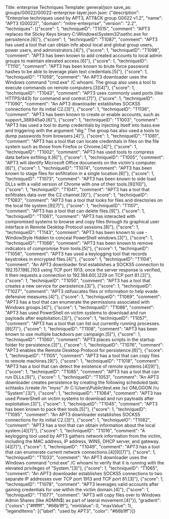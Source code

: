Title: enterprise Techniques
Template: general/json
save_as: groups/G0022/G0022-enterprise-layer.json
json: {"description": "Enterprise techniques used by APT3, ATT&CK group G0022 v1.2", "name": "APT3 (G0022)", "domain": "mitre-enterprise", "version": "2.2", "techniques": [{"score": 1, "techniqueID": "T1015", "comment": "APT3 replaces the Sticky Keys binary C:\\Windows\\System32\\sethc.exe for persistence.[6]"}, {"score": 1, "techniqueID": "T1087", "comment": "APT3 has used a tool that can obtain info about local and global group users, power users, and administrators.[4]"}, {"score": 1, "techniqueID": "T1098", "comment": "APT3 has been known to add created accounts to local admin groups to maintain elevated access.[6]"}, {"score": 1, "techniqueID": "T1110", "comment": "APT3 has been known to brute force password hashes to be able to leverage plain text credentials.[5]"}, {"score": 1, "techniqueID": "T1059", "comment": "An APT3 downloader uses the Windows command \"cmd.exe\" /C whoami. The group also uses a tool to execute commands on remote computers.[3][4]"}, {"score": 1, "techniqueID": "T1043", "comment": "APT3 uses commonly used ports (like HTTPS/443) for command and control.[7]"}, {"score": 1, "techniqueID": "T1090", "comment": "An APT3 downloader establishes SOCKS5 connections for its initial C2.[3]"}, {"score": 1, "techniqueID": "T1136", "comment": "APT3 has been known to create or enable accounts, such as support_388945a0.[6]"}, {"score": 1, "techniqueID": "T1003", "comment": "APT3 has used a tool to dump credentials by injecting itself into lsass.exe and triggering with the argument \"dig.\" The group has also used a tools to dump passwords from browsers.[4]"}, {"score": 1, "techniqueID": "T1081", "comment": "APT3 has a tool that can locate credentials in files on the file system such as those from Firefox or Chrome.[4]"}, {"score": 1, "techniqueID": "T1002", "comment": "APT3 has used tools to compress data before exfilling it.[6]"}, {"score": 1, "techniqueID": "T1005", "comment": "APT3 will identify Microsoft Office documents on the victim's computer.[6]"}, {"score": 1, "techniqueID": "T1074", "comment": "APT3 has been known to stage files for exfiltration in a single location.[6]"}, {"score": 1, "techniqueID": "T1073", "comment": "APT3 has been known to side load DLLs with a valid version of Chrome with one of their tools.[9][10]"}, {"score": 1, "techniqueID": "T1041", "comment": "APT3 has a tool that exfiltrates data over the C2 channel.[9]"}, {"score": 1, "techniqueID": "T1083", "comment": "APT3 has a tool that looks for files and directories on the local file system.[9][7]"}, {"score": 1, "techniqueID": "T1107", "comment": "APT3 has a tool that can delete files.[9]"}, {"score": 1, "techniqueID": "T1061", "comment": "APT3 has interacted with compromised systems to browse and copy files through its graphical user interface in Remote Desktop Protocol sessions.[8]"}, {"score": 1, "techniqueID": "T1143", "comment": "APT3 has been known to use -WindowStyle Hidden to conceal PowerShell windows.[3]"}, {"score": 1, "techniqueID": "T1066", "comment": "APT3 has been known to remove indicators of compromise from tools.[5]"}, {"score": 1, "techniqueID": "T1056", "comment": "APT3 has used a keylogging tool that records keystrokes in encrypted files.[4]"}, {"score": 1, "techniqueID": "T1104", "comment": "An APT3 downloader first establishes a SOCKS5 connection to 192.157.198[.]103 using TCP port 1913; once the server response is verified, it then requests a connection to 192.184.60[.]229 on TCP port 81.[3]"}, {"score": 1, "techniqueID": "T1050", "comment": "APT3 has a tool that creates a new service for persistence.[3]"}, {"score": 1, "techniqueID": "T1027", "comment": "APT3 obfuscates files or information to help evade defensive measures.[4]"}, {"score": 1, "techniqueID": "T1069", "comment": "APT3 has a tool that can enumerate the permissions associated with Windows groups.[4]"}, {"score": 1, "techniqueID": "T1086", "comment": "APT3 has used PowerShell on victim systems to download and run payloads after exploitation.[3]"}, {"score": 1, "techniqueID": "T1057", "comment": "APT3 has a tool that can list out currently running processes.[9][7]"}, {"score": 1, "techniqueID": "T1108", "comment": "APT3 has been known to use multiple backdoors per campaign.[5]"}, {"score": 1, "techniqueID": "T1060", "comment": "APT3 places scripts in the startup folder for persistence.[3]"}, {"score": 1, "techniqueID": "T1076", "comment": "APT3 enables the Remote Desktop Protocol for persistence.[6]"}, {"score": 1, "techniqueID": "T1105", "comment": "APT3 has a tool that can copy files to remote machines.[9]"}, {"score": 1, "techniqueID": "T1018", "comment": "APT3 has a tool that can detect the existence of remote systems.[4][9]"}, {"score": 1, "techniqueID": "T1085", "comment": "APT3 has a tool that can run DLLs.[9]"}, {"score": 1, "techniqueID": "T1053", "comment": "An APT3 downloader creates persistence by creating the following scheduled task: schtasks /create /tn \"mysc\" /tr C:\\Users\\Public\\test.exe /sc ONLOGON /ru \"System\".[3]"}, {"score": 1, "techniqueID": "T1064", "comment": "APT3 has used PowerShell on victim systems to download and run payloads after exploitation.[3]"}, {"score": 1, "techniqueID": "T1045", "comment": "APT3 has been known to pack their tools.[5]"}, {"score": 1, "techniqueID": "T1095", "comment": "An APT3 downloader establishes SOCKS5 connections for its initial C2.[3]"}, {"score": 1, "techniqueID": "T1082", "comment": "APT3 has a tool that can obtain information about the local system.[4][7]"}, {"score": 1, "techniqueID": "T1016", "comment": "A keylogging tool used by APT3 gathers network information from the victim, including the MAC address, IP address, WINS, DHCP server, and gateway.[4][7]"}, {"score": 1, "techniqueID": "T1049", "comment": "APT3 has a tool that can enumerate current network connections.[4][9][7]"}, {"score": 1, "techniqueID": "T1033", "comment": "An APT3 downloader uses the Windows command \"cmd.exe\" /C whoami to verify that it is running with the elevated privileges of \"System.\"[3]"}, {"score": 1, "techniqueID": "T1065", "comment": "An APT3 downloader establishes SOCKS5 connections to two separate IP addresses over TCP port 1913 and TCP port 81.[3]"}, {"score": 1, "techniqueID": "T1078", "comment": "APT3 leverages valid accounts after gaining credentials for use within the victim domain.[4]"}, {"score": 1, "techniqueID": "T1077", "comment": "APT3 will copy files over to Windows Admin Shares (like ADMIN$) as part of lateral movement.[4]"}], "gradient": {"colors": ["#ffffff", "#66b1ff"], "minValue": 0, "maxValue": 1}, "legendItems": [{"label": "used by APT3", "color": "#66b1ff"}]}